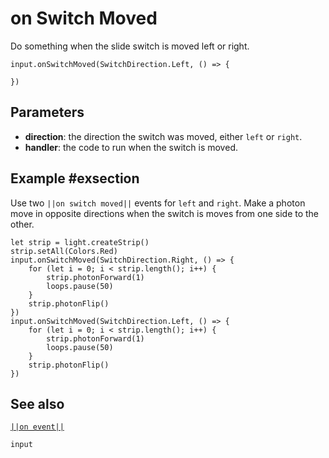 # on Switch Moved

Do something when the slide switch is moved left or right.

```sig
input.onSwitchMoved(SwitchDirection.Left, () => {

})
```
## Parameters

* **direction**: the direction the switch was moved, either `left` or `right`.
* **handler**: the code to run when the switch is moved.

## Example #exsection

Use two ``||on switch moved||`` events for `left` and `right`. Make a photon move in opposite directions
when the switch is moves from one side to the other.

```blocks
let strip = light.createStrip()
strip.setAll(Colors.Red)
input.onSwitchMoved(SwitchDirection.Right, () => {
    for (let i = 0; i < strip.length(); i++) {
        strip.photonForward(1)
        loops.pause(50)
    }
    strip.photonFlip()
})
input.onSwitchMoved(SwitchDirection.Left, () => {
    for (let i = 0; i < strip.length(); i++) {
        strip.photonForward(1)
        loops.pause(50)
    }
    strip.photonFlip()
})
```

## See also

[``||on event||``](/reference/input/button/on-event)

```package
input
```
